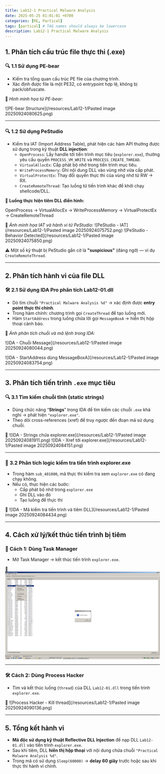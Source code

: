 ```yaml
---
title: Lab12-1 Practical Malware Analysis
date: 2025-05-25 01:01:01 +0700
categories: [RE, Partical]
tags: [partical] # TAG names should always be lowercase
description: Lab12-1 Practical Malware Analysis
---
```


## **1. Phân tích cấu trúc file thực thi (.exe)**

### 🔍 **1.1 Sử dụng PE-bear**

* Kiểm tra tổng quan cấu trúc PE file của chương trình.
* Xác định được file là một PE32, có entrypoint hợp lệ, không bị pack/obfuscate.

📸 *Hình minh họa từ PE-bear:*

![PE-bear Structure](/resources/Lab12-1/Pasted image 20250924080625.png)


---

### 🔍 **1.2 Sử dụng PeStudio**

* Kiểm tra IAT (Import Address Table), phát hiện các hàm API thường được sử dụng trong kỹ thuật **DLL injection**:
  * `OpenProcess`: Lấy handle tới tiến trình mục tiêu (`explorer.exe`), thường yêu cầu quyền `PROCESS_VM_WRITE` và `PROCESS_CREATE_THREAD`.
  * `VirtualAllocEx`: Cấp phát bộ nhớ trong tiến trình mục tiêu.
  * `WriteProcessMemory`: Ghi nội dung DLL vào vùng nhớ vừa cấp phát.
  * `VirtualProtectEx`: Thay đổi quyền thực thi của vùng nhớ từ RW → RX.
  * `CreateRemoteThread`: Tạo luồng từ tiến trình khác để khởi chạy shellcode/DLL.

🧩 **Luồng thực hiện tiêm DLL điển hình:**

OpenProcess
→ VirtualAllocEx
→ WriteProcessMemory
→ VirtualProtectEx
→ CreateRemoteThread


📸 *Ảnh minh họa IAT và hành vi từ PeStudio:*
![PeStudio - IAT](/resources/Lab12-1/Pasted image 20250924075752.png)
![PeStudio - Behavior Detected](/resources/Lab12-1/Pasted image 20250924075850.png)

⚠️ Một số kỹ thuật bị PeStudio gắn cờ là **"suspicious"** (đáng ngờ) — ví dụ `CreateRemoteThread`.

---

## **2. Phân tích hành vi của file DLL**

### 🛠 **2.1 Sử dụng IDA Pro phân tích Lab12-01.dll**

* Dò tìm chuỗi `"Practical Malware Analysis %d"` → xác định được **entry point thực thi chính**.
* Trong hàm chính: chương trình gọi `CreateThread` để tạo luồng mới.
* Hàm `StartAddress` trong luồng chứa lời gọi `MessageBoxA` → hiển thị hộp thoại cảnh báo.

📸 *Ảnh phân tích chuỗi và mã lệnh trong IDA:*

![IDA - Chuỗi Message](/resources/Lab12-1/Pasted image 20250924080044.png)

![IDA - StartAddress dùng MessageBoxA](/resources/Lab12-1/Pasted image 20250924083754.png)

---

## **3. Phân tích tiến trình `.exe` mục tiêu**

### 🔍 **3.1 Tìm kiếm chuỗi tĩnh (static strings)**

* Dùng chức năng “**Strings**” trong IDA để tìm kiếm các chuỗi `.exe` khả nghi → phát hiện `"explorer.exe"`.
* Theo dõi cross-references (xref) để truy ngược đến đoạn mã sử dụng chuỗi.

📸
![IDA - Strings chứa explorer.exe](/resources/Lab12-1/Pasted image 20250924081911.png)
![IDA - Xref tới explorer.exe](/resources/Lab12-1/Pasted image 20250924084151.png)

---

### 🔎 **3.2 Phân tích logic kiểm tra tiến trình explorer.exe**

* Trong hàm `sub_401000`, mã thực thi kiểm tra xem `explorer.exe` có đang chạy không.
* Nếu có, thực hiện các bước:
  * Cấp phát bộ nhớ trong `explorer.exe`
  * Ghi DLL vào đó
  * Tạo luồng để thực thi

📸
![IDA - Mã kiểm tra tiến trình và tiêm DLL](/resources/Lab12-1/Pasted image 20250924084434.png)

---

## **4. Cách xử lý/kết thúc tiến trình bị tiêm**

### 🛑 **Cách 1: Dùng Task Manager**

* Mở Task Manager → kết thúc tiến trình `explorer.exe`.

📸
![Task Manager - Kết thúc explorer.exe](/resources/Lab12-1/Win2008-NETLAB-2025-09-24-08-51-42.png)

---

### 🛠 **Cách 2: Dùng Process Hacker**

* Tìm và kết thúc luồng (`thread`) của DLL `Lab12-01.dll` trong tiến trình `explorer.exe`.

📸
![Process Hacker - Kill thread](/resources/Lab12-1/Pasted image 20250924090136.png)

---

## **5. Tổng kết hành vi**

* **Mã độc sử dụng kỹ thuật Reflective DLL Injection** để nạp DLL `Lab12-01.dll` vào tiến trình `explorer.exe`.
* Sau khi tiêm, DLL **hiển thị hộp thoại** với nội dung chứa chuỗi `"Practical Malware Analysis %d"`.
* Trong mã có sử dụng `Sleep(60000)` → **delay 60 giây** trước hoặc sau khi thực thi hành vi chính.


